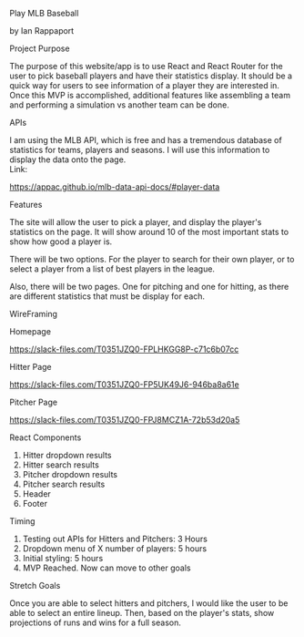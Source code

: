 Play MLB Baseball

 by Ian Rappaport


Project Purpose

The purpose of this website/app is to use React and React Router for the user to pick baseball players and have their statistics display.  It should be a quick way for users to see information of a player they are interested in.  Once this MVP is accomplished, additional features like assembling a team and performing a simulation vs another team can be done. 



APIs

I am using the MLB API, which is free and has a tremendous database of statistics for teams, players and seasons.  I will use this information to display the data onto the page.  
Link:

https://appac.github.io/mlb-data-api-docs/#player-data

Features

The site will allow the user to pick a player, and display the player's statistics on the page.  It will show around 10 of the most important stats to show how good a player is. 

There will be two options.  For the player to search for their own player, or to select a player from a list of best players in the league.  

Also, there will be two pages.  One for pitching and one for hitting, as there are different statistics that must be display for each.

WireFraming

Homepage

https://slack-files.com/T0351JZQ0-FPLHKGG8P-c71c6b07cc

Hitter Page

https://slack-files.com/T0351JZQ0-FP5UK49J6-946ba8a61e

Pitcher Page

https://slack-files.com/T0351JZQ0-FPJ8MCZ1A-72b53d20a5

React Components

1. Hitter dropdown results
2. Hitter search results
3. Pitcher dropdown results
4. Pitcher search results
5. Header
6. Footer

Timing
1. Testing out APIs for Hitters and Pitchers: 3 Hours
2. Dropdown menu of X number of players: 5 hours
3. Initial styling: 5 hours
4. MVP Reached.  Now can move to other goals


Stretch Goals

Once you are able to select hitters and pitchers, I would like the user to be able to select an entire lineup.  Then, based on the player's stats, show projections of runs and wins for a full season.
